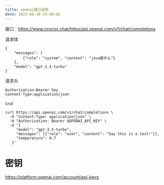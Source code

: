 ```yaml
---
title: openai接口调用
date: 2023-08-30 15:40:02
---
```


接口：https://www.cxycsx.chat/https/api.openai.com/v1/chat/completions

请求体

```plain
{
    "messages": [
        {"role": "system", "content": "java是什么"}
    ],
    "model": "gpt-3.5-turbo"
}
```

请求头

```plain
Authorization:Bearer key
Content-Type:application/json
```

crul

```plain
curl https://api.openai.com/v1/chat/completions \
  -H "Content-Type: application/json" \
  -H "Authorization: Bearer $OPENAI_API_KEY" \
  -d '{
     "model": "gpt-3.5-turbo",
     "messages": [{"role": "user", "content": "Say this is a test!"}],
     "temperature": 0.7
   }'
```

# 密钥

https://platform.openai.com/account/api-keys

